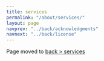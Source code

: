 ```yaml
---
title: services
permalink: "/about/services/"
layout: page
navprev: "../back/acknowledgments"
navnext: "../back/license"
---
```


Page moved to [back > services](/back/services)
